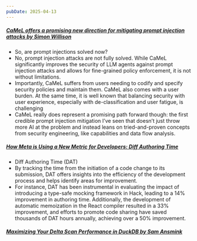 ```yaml
---
pubDate: 2025-04-13
---
```


##### [CaMeL offers a promising new direction for mitigating prompt injection attacks by Simon Willison](https://simonwillison.net/2025/Apr/11/camel/)

- So, are prompt injections solved now?
- No, prompt injection attacks are not fully solved. While CaMeL significantly improves the security of LLM agents against prompt injection attacks and allows for fine-grained policy enforcement, it is not without limitations.
- Importantly, CaMeL suffers from users needing to codify and specify
security policies and maintain them. CaMeL also comes with a user burden. At the same time, it is well known that balancing security with user experience, especially with de-classification and user fatigue, is challenging
- CaMeL really does represent a promising path forward though: the first credible prompt injection mitigation I’ve seen that doesn’t just throw more AI at the problem and instead leans on tried-and-proven concepts from security engineering, like capabilities and data flow analysis.

##### [How Meta is Using a New Metric for Developers: Diff Authoring Time](https://www.infoq.com/news/2025/04/meta-diff-authoring-time/)

- Diff Authoring Time (DAT)
- By tracking the time from the initiation of a code change to its submission, DAT offers insights into the efficiency of the development process and helps identify areas for improvement.
- For instance, DAT has been instrumental in evaluating the impact of introducing a type-safe mocking framework in Hack, leading to a 14% improvement in authoring time. Additionally, the development of automatic memoization in the React compiler resulted in a 33% improvement, and efforts to promote code sharing have saved thousands of DAT hours annually, achieving over a 50% improvement. ​

##### [Maximizing Your Delta Scan Performance in DuckDB by Sam Ansmink](https://duckdb.org/2025/03/21/maximizing-your-delta-scan-performance.html)